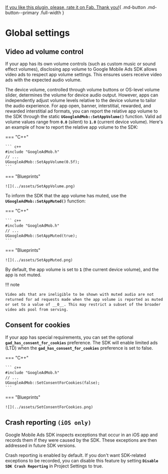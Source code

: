 [If you like this plugin, please, rate it on Fab. Thank you!](https://fab.com/s/804df971aef3){ .md-button .md-button--primary .full-width }

# Global settings

## Video ad volume control

If your app has its own volume controls (such as custom music or sound effect volumes), disclosing app volume to Google Mobile Ads SDK allows video ads to respect app volume settings. This ensures users receive video ads with the expected audio volume.

The device volume, controlled through volume buttons or OS-level volume slider, determines the volume for device audio output. However, apps can independently adjust volume levels relative to the device volume to tailor the audio experience. For app open, banner, interstitial, rewarded, and rewarded interstitial ad formats, you can report the relative app volume to the SDK through the static __`UGoogleAdMob::SetAppVolume()`__ function. Valid ad volume values range from __`0.0`__ (silent) to __`1.0`__ (current device volume). Here's an example of how to report the relative app volume to the SDK:

=== "C++"

    ``` c++
    #include "GoogleAdMob.h"
    // ...
    UGoogleAdMob::SetAppVolume(0.5f);
    ```

=== "Blueprints"

    ![](../assets/SetAppVolume.png)

To inform the SDK that the app volume has muted, use the __`UGoogleAdMob::SetAppMuted()`__ function:

=== "C++"

    ``` c++
    #include "GoogleAdMob.h"
    // ...
    UGoogleAdMob::SetAppMuted(true);
    ```

=== "Blueprints"

    ![](../assets/SetAppMuted.png)

By default, the app volume is set to __`1`__ (the current device volume), and the app is not muted.

!!! note

    Video ads that are ineligible to be shown with muted audio are not returned for ad requests made when the app volume is reported as muted or set to a value of __0__. This may restrict a subset of the broader video ads pool from serving.

## Consent for cookies

If your app has special requirements, you can set the optional __`gad_has_consent_for_cookies`__ preference. The SDK will enable limited ads (LTD) when the __`gad_has_consent_for_cookies`__ preference is set to false.

=== "C++"

    ``` c++
    #include "GoogleAdMob.h"
    // ...
    UGoogleAdMob::SetConsentForCookies(false);
    ```

=== "Blueprints"

    ![](../assets/SetConsentForCookies.png)

## Crash reporting `(iOS only)`

Google Mobile Ads SDK inspects exceptions that occur in an iOS app and records them if they were caused by the SDK. These exceptions are then addressed in future SDK versions.

Crash reporting is enabled by default. If you don't want SDK-related exceptions to be recorded, you can disable this feature by setting __`Disable SDK Crash Reporting`__ in Project Settings to true.